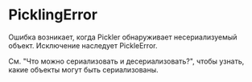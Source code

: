 # PicklingError

Ошибка возникает, когда Pickler обнаруживает несериализуемый объект. Исключение наследует PickleError.

См. "Что можно сериализовать и десериализовать?", чтобы узнать, какие объекты могут быть сериализованы.

